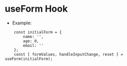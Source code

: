 # useForm Hook 

* Example:

```
    const initialForm = {
        name: '',
        age: 0,
        email: ''
    };
    const [ formValues, handleInputChange, reset ] = useForm(initialForm);

```